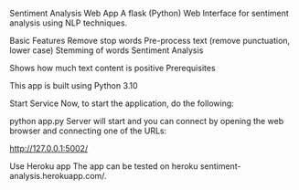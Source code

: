 Sentiment Analysis Web App
A flask (Python) Web Interface for sentiment analysis using NLP techniques.

Basic Features
Remove stop words
Pre-process text (remove punctuation, lower case)
Stemming of words
Sentiment Analysis

Shows how much text content is positive
Prerequisites

This app is built using Python 3.10

Start Service
Now, to start the application, do the following:

python app.py
Server will start and you can connect by opening the web browser and connecting one of the URLs:

http://127.0.0.1:5002/


Use Heroku app
The app can be tested on heroku sentiment-analysis.herokuapp.com/.